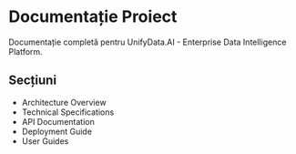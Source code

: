 # Documentație Proiect

Documentație completă pentru UnifyData.AI - Enterprise Data Intelligence Platform.

## Secțiuni

- Architecture Overview
- Technical Specifications
- API Documentation
- Deployment Guide
- User Guides
